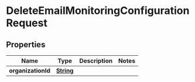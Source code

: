 

# DeleteEmailMonitoringConfigurationRequest


## Properties

| Name | Type | Description | Notes |
|------------ | ------------- | ------------- | -------------|
|**organizationId** | [**String**](String.md) |  |  |



